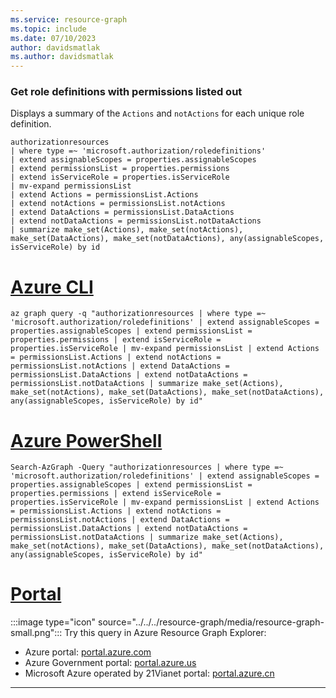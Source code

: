 ```yaml
---
ms.service: resource-graph
ms.topic: include
ms.date: 07/10/2023
author: davidsmatlak
ms.author: davidsmatlak
---
```


### Get role definitions with permissions listed out

Displays a summary of the `Actions` and `notActions` for each unique role definition.

```kusto
authorizationresources
| where type =~ 'microsoft.authorization/roledefinitions'
| extend assignableScopes = properties.assignableScopes
| extend permissionsList = properties.permissions
| extend isServiceRole = properties.isServiceRole
| mv-expand permissionsList
| extend Actions = permissionsList.Actions
| extend notActions = permissionsList.notActions
| extend DataActions = permissionsList.DataActions
| extend notDataActions = permissionsList.notDataActions
| summarize make_set(Actions), make_set(notActions), make_set(DataActions), make_set(notDataActions), any(assignableScopes, isServiceRole) by id
```

# [Azure CLI](#tab/azure-cli)

```azurecli-interactive
az graph query -q "authorizationresources | where type =~ 'microsoft.authorization/roledefinitions' | extend assignableScopes = properties.assignableScopes | extend permissionsList = properties.permissions | extend isServiceRole = properties.isServiceRole | mv-expand permissionsList | extend Actions = permissionsList.Actions | extend notActions = permissionsList.notActions | extend DataActions = permissionsList.DataActions | extend notDataActions = permissionsList.notDataActions | summarize make_set(Actions), make_set(notActions), make_set(DataActions), make_set(notDataActions), any(assignableScopes, isServiceRole) by id"
```

# [Azure PowerShell](#tab/azure-powershell)

```azurepowershell-interactive
Search-AzGraph -Query "authorizationresources | where type =~ 'microsoft.authorization/roledefinitions' | extend assignableScopes = properties.assignableScopes | extend permissionsList = properties.permissions | extend isServiceRole = properties.isServiceRole | mv-expand permissionsList | extend Actions = permissionsList.Actions | extend notActions = permissionsList.notActions | extend DataActions = permissionsList.DataActions | extend notDataActions = permissionsList.notDataActions | summarize make_set(Actions), make_set(notActions), make_set(DataActions), make_set(notDataActions), any(assignableScopes, isServiceRole) by id"
```

# [Portal](#tab/azure-portal)

:::image type="icon" source="../../../resource-graph/media/resource-graph-small.png"::: Try this query in Azure Resource Graph Explorer:

- Azure portal: <a href="https://portal.azure.com/?feature.customportal=false#blade/HubsExtension/ArgQueryBlade/query/authorizationresources%0A%7C%20where%20type%20%3D~%20%27microsoft.authorization%2Froledefinitions%27%0A%7C%20extend%20assignableScopes%20%3D%20properties.assignableScopes%0A%7C%20extend%20permissionsList%20%3D%20properties.permissions%0A%7C%20extend%20isServiceRole%20%3D%20properties.isServiceRole%0A%7C%20mv-expand%20permissionsList%0A%7C%20extend%20Actions%20%3D%20permissionsList.Actions%0A%7C%20extend%20notActions%20%3D%20permissionsList.notActions%0A%7C%20extend%20DataActions%20%3D%20permissionsList.DataActions%0A%7C%20extend%20notDataActions%20%3D%20permissionsList.notDataActions%0A%7C%20summarize%20make_set%28Actions%29%2C%20make_set%28notActions%29%2C%20make_set%28DataActions%29%2C%20make_set%28notDataActions%29%2C%20any%28assignableScopes%2C%20isServiceRole%29%20by%20id" target="_blank">portal.azure.com</a>
- Azure Government portal: <a href="https://portal.azure.us/?feature.customportal=false#blade/HubsExtension/ArgQueryBlade/query/authorizationresources%0A%7C%20where%20type%20%3D~%20%27microsoft.authorization%2Froledefinitions%27%0A%7C%20extend%20assignableScopes%20%3D%20properties.assignableScopes%0A%7C%20extend%20permissionsList%20%3D%20properties.permissions%0A%7C%20extend%20isServiceRole%20%3D%20properties.isServiceRole%0A%7C%20mv-expand%20permissionsList%0A%7C%20extend%20Actions%20%3D%20permissionsList.Actions%0A%7C%20extend%20notActions%20%3D%20permissionsList.notActions%0A%7C%20extend%20DataActions%20%3D%20permissionsList.DataActions%0A%7C%20extend%20notDataActions%20%3D%20permissionsList.notDataActions%0A%7C%20summarize%20make_set%28Actions%29%2C%20make_set%28notActions%29%2C%20make_set%28DataActions%29%2C%20make_set%28notDataActions%29%2C%20any%28assignableScopes%2C%20isServiceRole%29%20by%20id" target="_blank">portal.azure.us</a>
- Microsoft Azure operated by 21Vianet portal: <a href="https://portal.azure.cn/?feature.customportal=false#blade/HubsExtension/ArgQueryBlade/query/authorizationresources%0A%7C%20where%20type%20%3D~%20%27microsoft.authorization%2Froledefinitions%27%0A%7C%20extend%20assignableScopes%20%3D%20properties.assignableScopes%0A%7C%20extend%20permissionsList%20%3D%20properties.permissions%0A%7C%20extend%20isServiceRole%20%3D%20properties.isServiceRole%0A%7C%20mv-expand%20permissionsList%0A%7C%20extend%20Actions%20%3D%20permissionsList.Actions%0A%7C%20extend%20notActions%20%3D%20permissionsList.notActions%0A%7C%20extend%20DataActions%20%3D%20permissionsList.DataActions%0A%7C%20extend%20notDataActions%20%3D%20permissionsList.notDataActions%0A%7C%20summarize%20make_set%28Actions%29%2C%20make_set%28notActions%29%2C%20make_set%28DataActions%29%2C%20make_set%28notDataActions%29%2C%20any%28assignableScopes%2C%20isServiceRole%29%20by%20id" target="_blank">portal.azure.cn</a>

---
